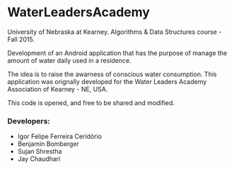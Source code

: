 # WaterLeadersAcademy

University of Nebraska at Kearney. Algorithms & Data Structures course - Fall 2015. 

Development of an Android application that has the purpose of manage the amount of water daily used in a residence.

The idea is to raise the awarness of conscious water consumption. This application was orignally developed for the Water Leaders Academy Association of Kearney - NE, USA. 

This code is opened, and free to be shared and modified.

### Developers: 

- Igor Felipe Ferreira Ceridório
- Benjamin Bomberger
- Sujan Shrestha
- Jay Chaudhari
